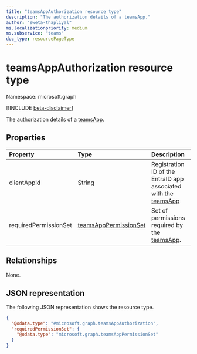```yaml
---
title: "teamsAppAuthorization resource type"
description: "The authorization details of a teamsApp."
author: "sweta-thapliyal"
ms.localizationpriority: medium
ms.subservice: "teams"
doc_type: resourcePageType
---
```


# teamsAppAuthorization resource type

Namespace: microsoft.graph

[!INCLUDE [beta-disclaimer](../../includes/beta-disclaimer.md)]

The authorization details of a [teamsApp](teamsapp.md).

## Properties
|Property|Type|Description|
|:---|:---|:---|
|clientAppId|String|Registration ID of the EntraID app associated with the [teamsApp](teamsapp.md) |
|requiredPermissionSet|[teamsAppPermissionSet](../resources/teamsapppermissionset.md)|Set of permissions required by the [teamsApp](teamsapp.md).|

## Relationships
None.

## JSON representation
The following JSON representation shows the resource type.
<!-- {
  "blockType": "resource",
  "@odata.type": "microsoft.graph.teamsAppAuthorization"
}
-->
``` json
{
  "@odata.type": "#microsoft.graph.teamsAppAuthorization",
  "requiredPermissionSet": {
    "@odata.type": "microsoft.graph.teamsAppPermissionSet"
  }
}
```